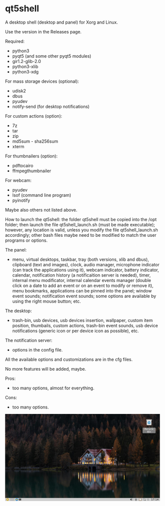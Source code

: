 # qt5shell
A desktop shell (desktop and panel) for Xorg and Linux.

Use the version in the Releases page.

Required:
- python3
- pyqt5 (and some other pyqt5 modules)
- gir1.2-glib-2.0
- python3-xlib
- python3-xdg

For mass storage devices (optional):
- udisk2
- dbus
- pyudev
- notify-send (for desktop notifications)

For custom actions (option):
- 7z
- tar
- zip
- md5sum - sha256sum
- xterm

For thumbnailers (option):
- pdftocairo
- ffmpegthumbnailer

For webcam:
- pyudev
- lsof (command line program)
- pyinotify

Maybe also others not listed above.

How to launch the qt5shell:
the folder qt5shell must be copied into the /opt folder; then launch the file qt5shell_launch.sh (must be made executable); however, any location is valid, unless you modify the file qt5shell_launch.sh accordingly; other bash files maybe need to be modified to match the user programs or options. 

The panel:
- menu, virtual desktops, taskbar, tray (both versions, xlib and dbus), clipboard (text and images), clock, audio manager, microphone indicator (can track the applications using it), webcam indicator, battery indicator, calendar, notification history (a notificaition server is needed), timer, internal menu modificator, internal calendar events manager (double click on a date to add an event or on an event to modify or remove it), menu bookmarks, applications can be pinned into the panel; window event sounds; notification event sounds; some options are available by using the right mouse button; etc.

The desktop:
- trash-bin, usb devices, usb devices insertion, wallpaper, custom item position, thumbails, custom actions, trash-bin event sounds, usb device notifications (generic icon or per device icon as possible), etc.

The notification server:
- options in the config file.

All the available options and customizations are in the cfg files.

No more features will be added, maybe.

Pros:
- too many options, almost for everything.

Cons:
- too many options.

![My image](https://github.com/frank038/qt5shell/blob/main/screenshot1.jpg)
